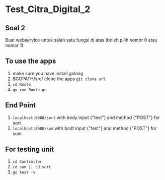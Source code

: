 # Test_Citra_Digital_2

## Soal 2
 Buat webservice untuk salah satu fungsi di atas (boleh pilih nomor 0 atau nomor 1)
 
## To use the apps
1. make sure you have install golang
2. $GOPATH/src/ clone the apps `git clone url`
3. `cd Route`
4. `go run Route.go`

## End Point
1. `localhost:8080/sort` with body input {"text"} and method {"POST"} for sort
2. `localhost:8080/sum` with bodt input {"text"} and method {"POST"} for sum

## For testing unit
1. `cd Controller`
2. `cd sum || cd sort`
3. `go test -v`
 
